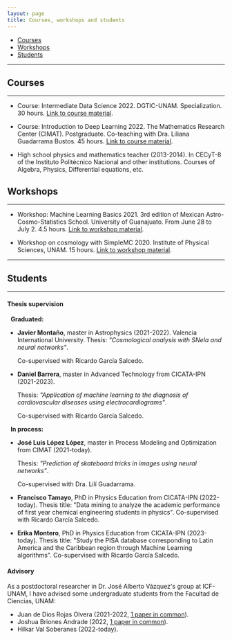 ```yaml
---
layout: page
title: Courses, workshops and students
---
```


- [Courses](#courses)
- [Workshops](#workshops)
- [Students](#students)

-----------------------------------------------------------

## Courses
----------

- Course: Intermediate Data Science 2022. DGTIC-UNAM. Specialization. 30 hours. [Link to course material](https://github.com/igomezv/DataScienceIntermedio). 

- Course: Introduction to Deep Learning 2022. The Mathematics Research Center (CIMAT). Postgraduate. Co-teaching with Dra. Liliana Guadarrama Bustos. 45 hours. [Link to course material](https://github.com/igomezv/DLCIMATAGS). 

- High school physics and mathematics teacher (2013-2014). In CECyT-8 of the Instituto Politécnico Nacional and other institutions. Courses of Algebra, Physics, Differential equations, etc.


## Workshops
-------------

- Workshop: Machine Learning Basics 2021. 3rd edition of Mexican Astro-Cosmo-Statistics School. University of Guanajuato. From June 28 to July 2. 4.5 hours. [Link to workshop material](https://github.com/igomezv/MACS_2021_ML_basics_neural_networks).

- Workshop on cosmology with SimpleMC 2020. Institute of Physical Sciences, UNAM. 15 hours. [Link to workshop material](https://github.com/igomezv/simplemc_workshop).

--------

## Students
----------

#### Thesis supervision

&nbsp; **Graduated:**
	
 -  **Javier Montaño**, master in Astrophysics (2021-2022). 
    Valencia International University.
    Thesis: *"Cosmological analysis with SNeIa and neural networks"*. 
    
    Co-supervised with Ricardo García Salcedo.
    
 - **Daniel Barrera**, master in Advanced Technology from CICATA-IPN (2021-2023). 
 
    Thesis: *"Application of machine learning to the diagnosis of cardiovascular diseases using electrocardiograms"*. 
   
    Co-supervised with Ricardo García Salcedo.

&nbsp; **In process:**

 - **José Luis López López**, master in Process Modeling and Optimization from CIMAT (2021-today). 
   
    Thesis: *"Prediction of skateboard tricks in images using neural networks"*. 
   
    Co-supervised with Dra. Lilí Guadarrama.
 
 - **Francisco Tamayo**, PhD in Physics Education from CICATA-IPN (2022-today). Thesis title: "Data mining to analyze the academic performance of first year chemical engineering students in physics". Co-supervised with Ricardo García Salcedo.

 - **Erika Montero**, PhD in Physics Education from CICATA-IPN (2023-today). Thesis title: "Study the PISA database corresponding to Latin America and the Caribbean region through Machine Learning algorithms". Co-supervised with Ricardo García Salcedo.
		
	
#### Advisory

 As a postdoctoral researcher in Dr. José Alberto Vázquez's group at ICF-UNAM, I have advised some undergraduate students from the Facultad de Ciencias, UNAM:

 - Juan de Dios Rojas Olvera (2021-2022, [1 paper in common](https://www.mdpi.com/2218-1997/8/2/120)).
 - Joshua Briones Andrade (2022, [1 paper in common](https://arxiv.org/abs/2209.02685)).
 - Hilkar Val Soberanes (2022-today).


